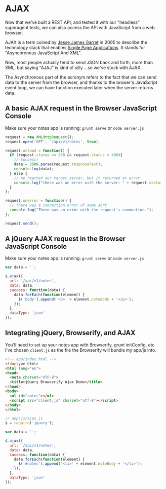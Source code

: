 # AJAX

Now that we've built a REST API, and tested it with our "headless" superagent tests,
we can also access the API with JavaScript from a web browser. 

AJAX is a term coined by
[Jesse James Garret](http://www.adaptivepath.com/ideas/ajax-new-approach-web-applications/)
in 2005 to describe the technology stack that enables [Single Page Applications](http://singlepageappbook.com/goal.html).
It stands for "Asynchronous JavaScript And XML". 

Now, most people actually tend to send JSON back and forth, more than XML, but
saying "AJAJ" is kind of silly &hellip;so we've stuck with AJAX.

The Asynchronous part of the acronym refers to the fact that we can send data
to the server from the browser, and thanks to the brower's JavaScript event loop,
we can have function executed later when the server returns data.

## A basic AJAX request in the Browser JavaScript Console

Make sure your notes app is running: `grunt serve` or `node server.js`

```javascript
request = new XMLHttpRequest();
request.open('GET', '/api/v1/notes', true);

request.onload = function() {
  if (request.status >= 200 && request.status < 400){
    // Success!
    data = JSON.parse(request.responseText);
    console.log(data);
  } else {
    // We reached our target server, but it returned an error
    console.log("there was an error with the server: " + request.status)
  }
};

request.onerror = function() {
  // There was a connection error of some sort
  console.log("There was an error with the request's connection.");
};

request.send();
```

## A jQuery AJAX request in the Browser JavaScript Console

Make sure your notes app is running: `grunt serve` or `node server.js`

```javascript
var data = '';

$.ajax({
  url: '/api/v1/notes',
  data: data,
  success: function(data) {
    data.forEach(function(element) {
      $('body').append('<p>' + element.noteBody + '</p>');
    });
  },
  dataType: 'json'
});
```

## Integrating jQuery, Browserify, and AJAX

You'll need to set up your notes app with Browserify, grunt initConfig, etc.
I've chosen `client.js` as the file the Browserify will bundle my app/js into.

```html
<!-- app/index.html -->
<!doctype html>
<html lang="en">
<head>
  <meta charset="UTF-8">
  <title>jQuery Browserify Ajax Demo</title>
</head>
<body>
  <ul id="notes"></ul>
  <script src="client.js" charset="utf-8"></script>
</body>
</html>
```

```javascript
// app/js/ajax.js
$ = require('jquery');

var data = '';

$.ajax({
  url: '/api/v1/notes',
  data: data,
  success: function(data) {
    data.forEach(function(element) {
      $('#notes').append('<li>' + element.noteBody + '</li>');
    });
  },
  dataType: 'json'
});
```
